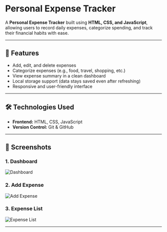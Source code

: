 # Personal Expense Tracker  

A **Personal Expense Tracker** built using **HTML, CSS, and JavaScript**, allowing users to record daily expenses, categorize spending, and track their financial habits with ease.  

---

## 🚀 Features  
- Add, edit, and delete expenses  
- Categorize expenses (e.g., food, travel, shopping, etc.)  
- View expense summary in a clean dashboard  
- Local storage support (data stays saved even after refreshing)  
- Responsive and user-friendly interface  

---

## 🛠️ Technologies Used  
- **Frontend:** HTML, CSS, JavaScript  
- **Version Control:** Git & GitHub  

---

## 📸 Screenshots  

### 1. Dashboard  
![Dashboard](images/Dashboard.png)  

### 2. Add Expense  
![Add Expense](images/Add_Expense.png)  

### 3. Expense List  
![Expense List](images/Expense_List.png)  

---

